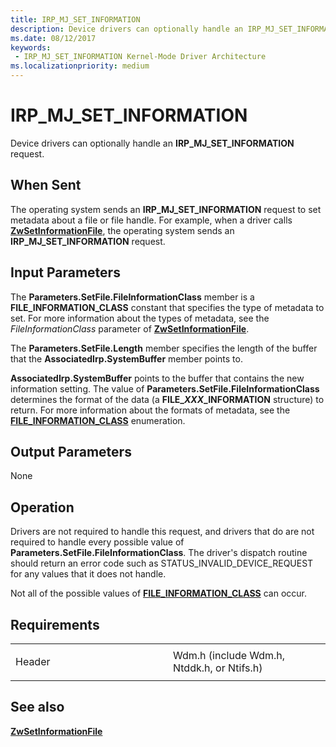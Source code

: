 ```yaml
---
title: IRP_MJ_SET_INFORMATION
description: Device drivers can optionally handle an IRP_MJ_SET_INFORMATION request.
ms.date: 08/12/2017
keywords:
 - IRP_MJ_SET_INFORMATION Kernel-Mode Driver Architecture
ms.localizationpriority: medium
---
```


# IRP\_MJ\_SET\_INFORMATION


Device drivers can optionally handle an **IRP\_MJ\_SET\_INFORMATION** request.

## When Sent

The operating system sends an **IRP\_MJ\_SET\_INFORMATION** request to set metadata about a file or file handle. For example, when a driver calls [**ZwSetInformationFile**](/windows-hardware/drivers/ddi/ntifs/nf-ntifs-ntsetinformationfile), the operating system sends an **IRP\_MJ\_SET\_INFORMATION** request.

## Input Parameters


The **Parameters.SetFile.FileInformationClass** member is a **FILE\_INFORMATION\_CLASS** constant that specifies the type of metadata to set. For more information about the types of metadata, see the *FileInformationClass* parameter of [**ZwSetInformationFile**](/windows-hardware/drivers/ddi/ntifs/nf-ntifs-ntsetinformationfile).

The **Parameters.SetFile.Length** member specifies the length of the buffer that the **AssociatedIrp.SystemBuffer** member points to.

**AssociatedIrp.SystemBuffer** points to the buffer that contains the new information setting. The value of **Parameters.SetFile.FileInformationClass** determines the format of the data (a **FILE\_*XXX*\_INFORMATION** structure) to return. For more information about the formats of metadata, see the [**FILE\_INFORMATION\_CLASS**](/windows-hardware/drivers/ddi/wdm/ne-wdm-_file_information_class) enumeration.

## Output Parameters


None

## Operation

Drivers are not required to handle this request, and drivers that do are not required to handle every possible value of **Parameters.SetFile.FileInformationClass**. The driver's dispatch routine should return an error code such as STATUS\_INVALID\_DEVICE\_REQUEST for any values that it does not handle.

Not all of the possible values of [**FILE\_INFORMATION\_CLASS**](/windows-hardware/drivers/ddi/wdm/ne-wdm-_file_information_class) can occur.

## Requirements

<table>
<colgroup>
<col width="50%" />
<col width="50%" />
</colgroup>
<tbody>
<tr class="odd">
<td><p>Header</p></td>
<td>Wdm.h (include Wdm.h, Ntddk.h, or Ntifs.h)</td>
</tr>
</tbody>
</table>

## See also


[**ZwSetInformationFile**](/windows-hardware/drivers/ddi/ntifs/nf-ntifs-ntsetinformationfile)

 

